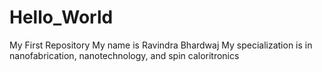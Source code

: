 # Hello_World
My First Repository
My name is Ravindra Bhardwaj
My specialization is in nanofabrication, nanotechnology, and spin caloritronics
